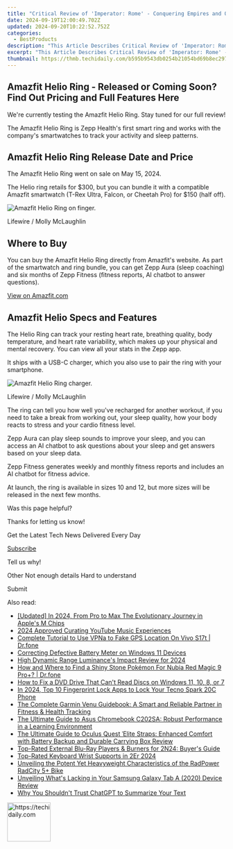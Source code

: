 ```yaml
---
title: "Critical Review of 'Imperator: Rome' - Conquering Empires and Overcoming Great Risks"
date: 2024-09-19T12:00:49.702Z
updated: 2024-09-20T10:22:52.752Z
categories:
  - BestProducts
description: "This Article Describes Critical Review of 'Imperator: Rome' - Conquering Empires and Overcoming Great Risks"
excerpt: "This Article Describes Critical Review of 'Imperator: Rome' - Conquering Empires and Overcoming Great Risks"
thumbnail: https://thmb.techidaily.com/b595b9543db0254b21054bd69b8ec2973757e8ec765764fae4a4f9da54dba611.jpg
---
```


## Amazfit Helio Ring - Released or Coming Soon? Find Out Pricing and Full Features Here

We're currently testing the Amazfit Helio Ring. Stay tuned for our full review!

 The Amazfit Helio Ring is Zepp Health's first smart ring and works with the company's smartwatches to track your activity and sleep patterns.

## Amazfit Helio Ring Release Date and Price

 The Amazfit Helio Ring went on sale on May 15, 2024\.

 The Helio ring retails for $300, but you can bundle it with a compatible Amazfit smartwatch (T-Rex Ultra, Falcon, or Cheetah Pro) for $150 (half off).

![Amazfit Helio Ring on finger.](https://www.lifewire.com/thmb/fZmZBwZyOcfLxxOFKRzZYHN-2Cg=/1500x0/filters:no_upscale():max_bytes(150000):strip_icc():format(webp)/AmazfitHelioRing_crop-574642441bec41228958dcb4025e662a.jpg)

Lifewire / Molly McLaughlin

## Where to Buy

 You can buy the Amazfit Helio Ring directly from Amazfit's website. As part of the smartwatch and ring bundle, you can get Zepp Aura (sleep coaching) and six months of Zepp Fitness (fitness reports, AI chatbot to answer questions).

[View on Amazfit.com](https://us.amazfit.com/products/amazfit-helio-ring)

## Amazfit Helio Specs and Features

 The Helio Ring can track your resting heart rate, breathing quality, body temperature, and heart rate variability, which makes up your physical and mental recovery. You can view all your stats in the Zepp app.

 It ships with a USB-C charger, which you also use to pair the ring with your smartphone.

![Amazfit Helio Ring charger.](https://www.lifewire.com/thmb/Er_MEJDbTps5jv74Y7giffV-KG4=/1500x0/filters:no_upscale():max_bytes(150000):strip_icc():format(webp)/AmazfitHelioRingCharger-c360c0a7cedf4b099a4a7764d58729f2.jpg)

Lifewire / Molly McLaughlin

 The ring can tell you how well you've recharged for another workout, if you need to take a break from working out, your sleep quality, how your body reacts to stress and your cardio fitness level.

 Zepp Aura can play sleep sounds to improve your sleep, and you can access an AI chatbot to ask questions about your sleep and get answers based on your sleep data.

 Zepp Fitness generates weekly and monthly fitness reports and includes an AI chatbot for fitness advice.

 At launch, the ring is available in sizes 10 and 12, but more sizes will be released in the next few months.

Was this page helpful?

Thanks for letting us know!

 Get the Latest Tech News Delivered Every Day

[Subscribe](https://www.lifewire.com/#)

Tell us why!

 Other  Not enough details  Hard to understand

 Submit

<ins class="adsbygoogle"
     style="display:block"
     data-ad-format="autorelaxed"
     data-ad-client="ca-pub-7571918770474297"
     data-ad-slot="1223367746"></ins>

<ins class="adsbygoogle"
     style="display:block"
     data-ad-client="ca-pub-7571918770474297"
     data-ad-slot="8358498916"
     data-ad-format="auto"
     data-full-width-responsive="true"></ins>

<span class="atpl-alsoreadstyle">Also read:</span>
<div><ul>
<li><a href="https://article-posts.techidaily.com/updated-in-2024-from-pro-to-max-the-evolutionary-journey-in-apples-m-chips/"><u>[Updated] In 2024, From Pro to Max The Evolutionary Journey in Apple's M Chips</u></a></li>
<li><a href="https://youtube-video-recordings.techidaily.com/2024-approved-curating-youtube-music-experiences/"><u>2024 Approved Curating YouTube Music Experiences</u></a></li>
<li><a href="https://fake-location.techidaily.com/complete-tutorial-to-use-vpna-to-fake-gps-location-on-vivo-s17t-drfone-by-drfone-virtual-android/"><u>Complete Tutorial to Use VPNa to Fake GPS Location On Vivo S17t | Dr.fone</u></a></li>
<li><a href="https://win11.techidaily.com/correcting-defective-battery-meter-on-windows-11-devices/"><u>Correcting Defective Battery Meter on Windows 11 Devices</u></a></li>
<li><a href="https://some-knowledge.techidaily.com/high-dynamic-range-luminances-impact-review-for-2024/"><u>High Dynamic Range Luminance's Impact Review for 2024</u></a></li>
<li><a href="https://pokemon-go-android.techidaily.com/how-and-where-to-find-a-shiny-stone-pokemon-for-nubia-red-magic-9-proplus-drfone-by-drfone-virtual-android/"><u>How and Where to Find a Shiny Stone Pokémon For Nubia Red Magic 9 Pro+? | Dr.fone</u></a></li>
<li><a href="https://discover-help.techidaily.com/how-to-fix-a-dvd-drive-that-cant-read-discs-on-windows-11-10-8-or-7/"><u>How to Fix a DVD Drive That Can't Read Discs on Windows 11, 10, 8, or 7</u></a></li>
<li><a href="https://unlock-android.techidaily.com/in-2024-top-10-fingerprint-lock-apps-to-lock-your-tecno-spark-20c-phone-by-drfone-android/"><u>In 2024, Top 10 Fingerprint Lock Apps to Lock Your Tecno Spark 20C Phone</u></a></li>
<li><a href="https://buynow-help.techidaily.com/the-complete-garmin-venu-guidebook-a-smart-and-reliable-partner-in-fitness-and-health-tracking/"><u>The Complete Garmin Venu Guidebook: A Smart and Reliable Partner in Fitness & Health Tracking</u></a></li>
<li><a href="https://buynow-help.techidaily.com/the-ultimate-guide-to-asus-chromebook-c202sa-robust-performance-in-a-learning-environment/"><u>The Ultimate Guide to Asus Chromebook C202SA: Robust Performance in a Learning Environment</u></a></li>
<li><a href="https://buynow-help.techidaily.com/the-ultimate-guide-to-oculus-quest-elite-straps-enhanced-comfort-with-battery-backup-and-durable-carrying-box-review/"><u>The Ultimate Guide to Oculus Quest ˈElite Straps: Enhanced Comfort with Battery Backup and Durable Carrying Box Review</u></a></li>
<li><a href="https://buynow-help.techidaily.com/top-rated-external-blu-ray-players-and-burners-for-2n24-buyers-guide/"><u>Top-Rated External Blu-Ray Players & Burners for 2N24: Buyer's Guide</u></a></li>
<li><a href="https://buynow-help.techidaily.com/top-rated-keyboard-wrist-supports-in-2er-2024/"><u>Top-Rated Keyboard Wrist Supports in 2Er 2024</u></a></li>
<li><a href="https://buynow-help.techidaily.com/unveiling-the-potent-yet-heavyweight-characteristics-of-the-radpower-radcity-5plus-bike/"><u>Unveiling the Potent Yet Heavyweight Characteristics of the RadPower RadCity 5+ Bike</u></a></li>
<li><a href="https://buynow-help.techidaily.com/unveiling-whats-lacking-in-your-samsung-galaxy-tab-a-2020-device-review/"><u>Unveiling What's Lacking in Your Samsung Galaxy Tab A (2020) Device Review</u></a></li>
<li><a href="https://tech-hub.techidaily.com/why-you-shouldnt-trust-chatgpt-to-summarize-your-text/"><u>Why You Shouldn't Trust ChatGPT to Summarize Your Text</u></a></li>
</ul></div>

<!-- affiliate ads begin -->
<a href="https://bluettius.sjv.io/c/5597632/2148619/17108" target="_top" id="2148619">
  <img src="//a.impactradius-go.com/display-ad/17108-2148619" border="0" alt="https://techidaily.com" width="100" height="90"/>
</a>
<img height="0" width="0" src="https://bluettius.sjv.io/i/5597632/2148619/17108" style="position:absolute;visibility:hidden;" border="0" />
<!-- affiliate ads end -->

